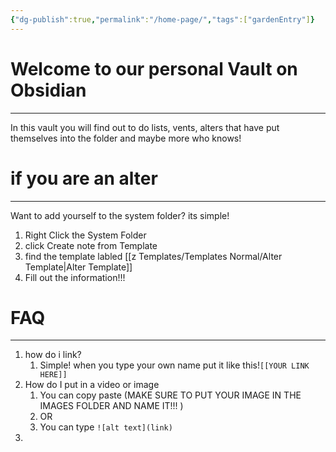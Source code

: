 ```yaml
---
{"dg-publish":true,"permalink":"/home-page/","tags":["gardenEntry"]}
---
```


# Welcome to our personal Vault on Obsidian
---
In this vault you will find out to do lists, vents, alters that have put themselves into the folder and maybe more who knows!

# if you are an alter
---
Want to add yourself to the system folder?  its simple! 
1. Right Click the System Folder
2. click Create note from Template
3. find the template labled [[z Templates/Templates Normal/Alter  Template\|Alter  Template]]
4. Fill out the information!!!


# FAQ
---
1. how do i link?
	1. Simple! when you type your own name put it like this!`[[YOUR LINK HERE]]`
2. How do I put in a video or image
	1. You can copy paste (MAKE SURE TO PUT YOUR IMAGE IN THE IMAGES FOLDER AND NAME IT!!! )
	2. OR 
	3. You can type `![alt text](link)`
3. 